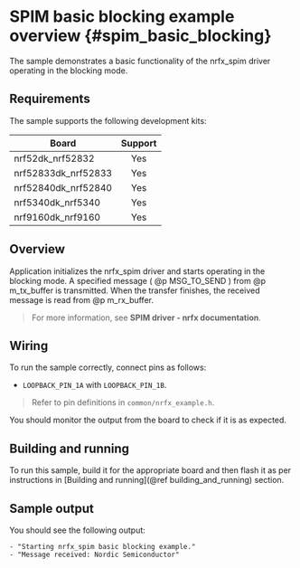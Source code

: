 # SPIM basic blocking example overview {#spim_basic_blocking}

The sample demonstrates a basic functionality of the nrfx_spim driver operating in the blocking mode.

## Requirements

The sample supports the following development kits:

| **Board**           | **Support** |
|---------------------|:-----------:|
| nrf52dk_nrf52832    |     Yes     |
| nrf52833dk_nrf52833 |     Yes     |
| nrf52840dk_nrf52840 |     Yes     |
| nrf5340dk_nrf5340   |     Yes     |
| nrf9160dk_nrf9160   |     Yes     |

## Overview

Application initializes the nrfx_spim driver and starts operating in the blocking mode.
A specified message ( @p  MSG_TO_SEND ) from @p m_tx_buffer is transmitted.
When the transfer finishes, the received message is read from @p m_rx_buffer.

> For more information, see **SPIM driver - nrfx documentation**.

## Wiring

To run the sample correctly, connect pins as follows:
* `LOOPBACK_PIN_1A` with `LOOPBACK_PIN_1B`.

> Refer to pin definitions in `common/nrfx_example.h`.

You should monitor the output from the board to check if it is as expected.

## Building and running

To run this sample, build it for the appropriate board and then flash it as per instructions in [Building and running](@ref building_and_running) section.

## Sample output

You should see the following output:
```
- "Starting nrfx_spim basic blocking example."
- "Message received: Nordic Semiconductor"
```
